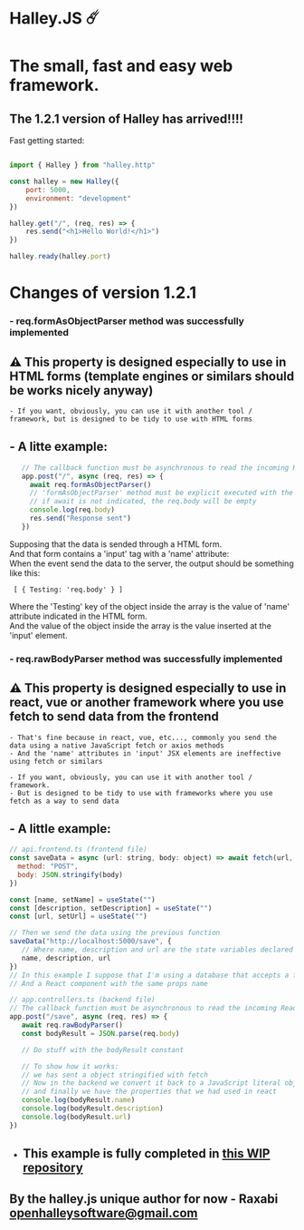 # Halley.JS ☄️
# The small, fast and easy web framework.

## The 1.2.1 version of Halley has arrived!!!!

Fast getting started:

```js

import { Halley } from "halley.http"

const halley = new Halley({
    port: 5000,
    environment: "development"
})

halley.get("/", (req, res) => {
    res.send("<h1>Hello World!</h1>")
})

halley.ready(halley.port)

```

# Changes of version 1.2.1

### - req.formAsObjectParser method was successfully implemented
  ## ⚠️ This property is designed especially to use in HTML forms (template engines or similars should be works nicely anyway)

    - If you want, obviously, you can use it with another tool / framework, but is designed to be tidy to use with HTML forms

  ## - A litte example:
  ```js
     // The callback function must be asynchronous to read the incoming ReadableStream
     app.post("/", async (req, res) => {
       await req.formAsObjectParser()
       // 'formAsObjectParser' method must be explicit executed with the 'await' keyword
       // if await is not indicated, the req.body will be empty
       console.log(req.body)
       res.send("Response sent")
     })
  ```

  Supposing that the data is sended through a HTML form.<br/>
  And that form contains a 'input' tag with a 'name' attribute:<br/>
  When the event send the data to the server, the output should be something like this:<br/>

  ` [ { Testing: 'req.body' } ]`

  Where the 'Testing' key of the object inside the array is the value of 'name' attribute indicated in
  the HTML form.<br/>
  And the value of the object inside the array is the value inserted at the 'input' element.

### - req.rawBodyParser method was successfully implemented
  ## ⚠️ This property is designed especially to use in react, vue or another framework where you use fetch to send data from the frontend
    - That's fine because in react, vue, etc..., commonly you send the data using a native JavaScript fetch or axios methods
    - And the 'name' attributes in 'input' JSX elements are ineffective using fetch or similars
    
    - If you want, obviously, you can use it with another tool / framework.
    - But is designed to be tidy to use with frameworks where you use fetch as a way to send data

  ## - A little example:

 ```js
 // api.frontend.ts (frontend file)
 const saveData = async (url: string, body: object) => await fetch(url, {
   method: "POST",
   body: JSON.stringify(body)
 })

 const [name, setName] = useState("")
 const [description, setDescription] = useState("")
 const [url, setUrl] = useState("")

 // Then we send the data using the previous function
 saveData("http://localhost:5000/save", {
    // Where name, description and url are the state variables declared above
    name, description, url
 })
 // In this example I suppose that I'm using a database that accepts a fields with the same names
 // And a React component with the same props name

 ```

 ```ts
 // app.controllers.ts (backend file)
 // The callback function must be asynchronous to read the incoming ReadableStream
 app.post("/save", async (req, res) => {
    await req.rawBodyParser()
    const bodyResult = JSON.parse(req.body)

    // Do stuff with the bodyResult constant

    // To show how it works:
    // we has sent a object stringified with fetch
    // Now in the backend we convert it back to a JavaScript literal object
    // and finally we have the properties that we had used in react
    console.log(bodyResult.name)
    console.log(bodyResult.description)
    console.log(bodyResult.url)
 })
 ```

 - ## This example is fully completed in [this WIP repository](https://github.com/Raxabi/halley.js-API-REST)

## By the halley.js unique author for now - Raxabi <openhalleysoftware@gmail.com>